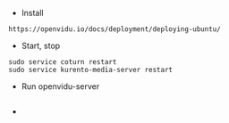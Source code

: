* Install

```
https://openvidu.io/docs/deployment/deploying-ubuntu/
```

* Start, stop

```
sudo service coturn restart
sudo service kurento-media-server restart
```

* Run openvidu-server

```

```

* 


